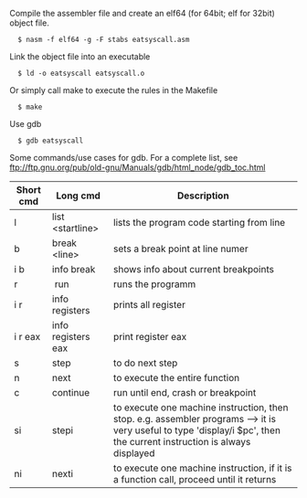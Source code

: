 Compile the assembler file and create an elf64 (for 64bit; elf for 32bit) object file. 
  
```shell
  $ nasm -f elf64 -g -F stabs eatsyscall.asm
```
Link the object file into an executable

```shell
  $ ld -o eatsyscall eatsyscall.o
```

Or simply call make to execute the rules in the Makefile
```shell
  $ make
```

Use gdb

```shell
  $ gdb eatsyscall
```

Some commands/use cases for gdb. For a complete list, see ftp://ftp.gnu.org/pub/old-gnu/Manuals/gdb/html_node/gdb_toc.html

Short cmd | Long cmd | Description
----------|----------|------------
l | list &lt;startline&gt; | lists the program code starting from line <startline>
b | break &lt;line&gt; | sets a break point at line numer <line>
i b | info break | shows info about current breakpoints
r | run | runs the programm
i r | info registers | prints all register
i r eax | info registers eax | print register eax
s | step | to do next step
n | next | to execute the entire function
c | continue | run until end, crash or breakpoint
si | stepi |  to execute one machine instruction, then stop. e.g. assembler programs --> it is very useful to type 'display/i $pc', then the current instruction is always displayed
ni | nexti | to execute one machine instruction, if it is a function call, proceed until it returns


